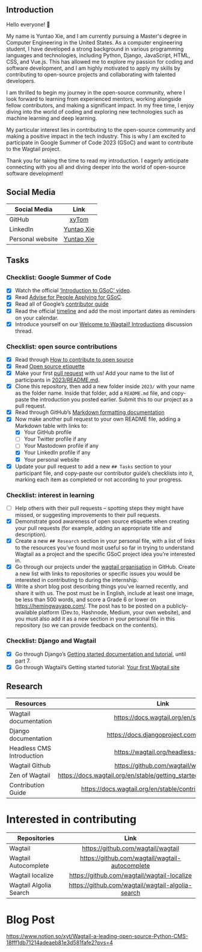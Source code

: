 ## **Introduction**

Hello everyone! 👋

My name is Yuntao Xie, and I am currently pursuing a Master's degree in Computer Engineering in the United States. As a computer engineering student, I have developed a strong background in various programming languages and technologies, including Python, Django, JavaScript, HTML, CSS, and Vue.js. This has allowed me to explore my passion for coding and software development, and I am highly motivated to apply my skills by contributing to open-source projects and collaborating with talented developers.

I am thrilled to begin my journey in the open-source community, where I look forward to learning from experienced mentors, working alongside fellow contributors, and making a significant impact. In my free time, I enjoy diving into the world of coding and exploring new technologies such as machine learning and deep learning.

My particular interest lies in contributing to the open-source community and making a positive impact in the tech industry. This is why I am excited to participate in Google Summer of Code 2023 (GSoC) and want to contribute to the Wagtail project.

Thank you for taking the time to read my introduction. I eagerly anticipate connecting with you all and diving deeper into the world of open-source software development!

## Social Media

| Social Media| Link                                                              |
|--------------|:-----:|
| GitHub      | [xyTom](https://github.com/xyTom)                                 |
| LinkedIn    | [Yuntao Xie](https://www.linkedin.com/in/ytx/)                    |
| Personal website| [Yuntao Xie](https://people.tamu.edu/~xyt)                    |


## Tasks

### Checklist: Google Summer of Code

- [x] Watch the official [‘Introduction to GSoC’ video](https://www.youtube.com/watch?v=7jD2tChhrWM&feature=youtu.be).
- [x] Read [Advise for People Applying for GSoC](https://developers.google.com/open-source/gsoc/help/student-advice).
- [x] Read all of Google’s [contributor guide](https://google.github.io/gsocguides/student/)
- [x] Read the official [timeline](https://developers.google.com/open-source/gsoc/timeline) and add the most important dates as reminders on your calendar.
- [x] Introduce yourself on our [Welcome to Wagtail! Introductions](https://github.com/wagtail/gsoc/discussions/1) discussion thread.

### Checklist: open source contributions

- [x] Read through [How to contribute to open source](https://opensource.guide/how-to-contribute/)
- [x] Read [Open source etiquette](https://developer.mozilla.org/en-US/docs/MDN/Community/Open_source_etiquette)
- [x] Make your first [pull request](https://docs.github.com/en/pull-requests/collaborating-with-pull-requests/proposing-changes-to-your-work-with-pull-requests/creating-a-pull-request) with us! Add your name to the list of participants in [2023/README.md](2023/README.md).
- [x] Clone this repository, then add a new folder inside `2023/` with your name as the folder name. Inside that folder, add a `README.md` file, and copy-paste the introduction you posted earlier. Submit this to our project as a pull request.
- [x] Read through GitHub’s [Markdown formatting documentation](https://docs.github.com/en/get-started/writing-on-github/getting-started-with-writing-and-formatting-on-github/basic-writing-and-formatting-syntax)
- [x] Now make another pull request to your own README file, adding a Markdown table with links to:
  - [x] Your GitHub profile
  - [ ] Your Twitter profile if any
  - [ ] Your Mastodown profile if any
  - [x] Your LinkedIn profile if any
  - [x] Your personal website
- [x] Update your pull request to add a new `## Tasks` section to your participant file, and copy-paste our contributor guide’s checklists into it, marking each item as completed or not according to your progress.

### Checklist: interest in learning
- [ ] Help others with their pull requests – spotting steps they might have missed, or suggesting improvements to their pull requests.
- [x] Demonstrate good awareness of open source etiquette when creating your pull requests (for example, adding an appropriate title and description).
- [x] Create a new `## Research` section in your personal file, with a list of links to the resources you’ve found most useful so far in trying to understand Wagtail as a project and the specific GSoC project idea you’re interested in.
- [x] Go through our projects under the [wagtail organisation](https://github.com/wagtail) in GitHub. Create a new list with links to repositories or specific issues you would be interested in contributing to during the internship.
- [x] Write a short blog post describing things you’ve learned recently, and share it with us. The post must be in English, include at least one image, be less than 500 words, and score a Grade 6 or lower on <https://hemingwayapp.com/>. The post has to be posted on a publicly-available platform (Dev.to, Hashnode, Medium, your own website), and you must also add it as a new section in your personal file in this repository (so we can provide feedback on the contents).

### Checklist: Django and Wagtail
- [x] Go through Django’s [Getting started documentation and tutorial](https://docs.djangoproject.com/en/4.1/intro/), until part 7.
- [x] Go through Wagtail’s Getting started tutorial: [Your first Wagtail site](https://docs.wagtail.org/en/stable/getting_started/tutorial.html)

## Research

| Resources  | Link |
|--------------|:-----:|
| Wagtail documentation | https://docs.wagtail.org/en/stable/ |
| Django documentation | https://docs.djangoproject.com/en/4.1/ |
| Headless CMS Introduction | https://wagtail.org/headless-cms/ |
| Wagtail Github| https://github.com/wagtail/wagtail |
| Zen of Wagtail | https://docs.wagtail.org/en/stable/getting_started/the_zen_of_wagtail.html |
| Contribution Guide | https://docs.wagtail.org/en/stable/contributing/index.html |

# Interested in contributing

| Repositories| Link                                                              |
|--------------|:-----:|
| Wagtail     | https://github.com/wagtail/wagtail                                |
| Wagtail Autocomplete | https://github.com/wagtail/wagtail-autocomplete          |
| Wagtail localize | https://github.com/wagtail/wagtail-localize                  |
| Wagtail Algolia Search | https://github.com/wagtail/wagtail-algolia-search      |

# Blog Post
https://www.notion.so/xyt/Wagtail-a-leading-open-source-Python-CMS-18fff1db71214adeaeb81e3d581fafe2?pvs=4